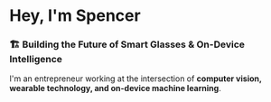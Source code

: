 # Hey, I'm Spencer

### 🏗️ Building the Future of Smart Glasses & On-Device Intelligence  

I'm an entrepreneur working at the intersection of **computer vision, wearable technology, and on-device machine learning**. 

